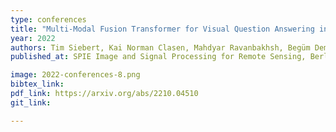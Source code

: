 ```yaml
---
type: conferences
title: "Multi-Modal Fusion Transformer for Visual Question Answering in Remote Sensing"
year: 2022
authors: Tim Siebert, Kai Norman Clasen, Mahdyar Ravanbakhsh, Begüm Demir
published_at: SPIE Image and Signal Processing for Remote Sensing, Berlin, 2022

image: 2022-conferences-8.png
bibtex_link:
pdf_link: https://arxiv.org/abs/2210.04510
git_link:

---
```

